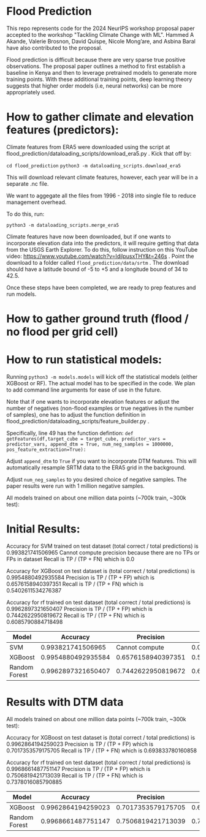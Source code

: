 # Flood Prediction
This repo represents code for the 2024 NeurIPS workshop proposal paper accepted to the workshop "Tackling Climate Change with ML". Hammed A Akande, Valerie Brosnon, David Quispe, Nicole Mong’are, and Asbina Baral have also contributed to the proposal. 

Flood prediction is difficult because there are very sparse true positive observations. The proposal paper outlines a method to first establish a baseline in Kenya 
and then to leverage pretrained models to generate more training points. With these additional training points, deep learning theory suggests that higher order models 
(i.e, neural networks) can be more appropriately used.

# How to gather climate and elevation features (predictors):
Climate features from ERA5 were downloaded using the script at flood_prediction/dataloading_scripts/download_era5.py . Kick that off by:

`cd flood_prediction`
`python3 -m dataloading_scripts.download_era5`

This will download relevant climate features, however, each year will be in a separate .nc file.

We want to aggegate all the files from 1996 - 2018 into single file to reduce management overhead.

To do this, run:

`python3 -m dataloading_scripts.merge_era5`

Climate features have now been downloaded, but if one wants to incorporate elevation data into the predictors, it will require getting that data from the USGS Earth Explorer. To do this, follow instruction on this YouTube video: https://www.youtube.com/watch?v=IdilpusxTHY&t=246s . Point the download to a folder called `flood_prediction/data/srtm` . The download should have a latitude bound of -5 to +5 and a longitude bound of 34 to 42.5. 

Once these steps have been completed, we are ready to prep features and run models.

# How to gather ground truth (flood / no flood per grid cell)

# How to run statistical models:

Running `python3 -m models.models` will kick off the statistical models (either XGBoost or RF). The actual model has to be specified in the code. We plan to add command line arguments for ease of use in the future. 

Note that if one wants to incorporate elevation features or adjust the number of negatives (non-flood examples or true negatives in the number of samples), one has to adjust the function definition in flood_prediction/dataloading_scripts/feature_builder.py .

Specifically, line 49 has the function defintion: 
```def getFeatures(df,target_cube = target_cube, predictor_vars = predictor_vars, append_dtm = True, num_neg_samples = 1000000, pos_feature_extraction=True):```

Adjust `append_dtm` to `True` if you want to incorporate DTM features. This will automatically resample SRTM data to the ERA5 grid in the background. 

Adjust `num_neg_samples` to you desired choice of negative samples. The paper results were run with 1 million negative samples. 

All models trained on about one million data points (~700k train, ~300k test):

# Initial Results:

Accuracy for SVM trained on test dataset (total correct / total predictions) is 0.993821741506965
Cannot compute precision because there are no TPs or FPs in dataset
Recall is TP / (TP + FN) which is 0.0

Accuracy for XGBoost on test dataset is (total correct / total predictions) is 0.9954880492935584
Precision is TP / (TP + FP) which is 0.6576158940397351
Recall is TP / (TP + FN) which is 0.5402611534276387

Accuracy for rf trained on test dataset (total correct / total predictions) is 0.9962897321650407
Precision is TP / (TP + FP) which is 0.7442622950819672
Recall is TP / (TP + FN) which is 0.6085790884718498

| Model    | Accuracy          | Precision            | Recall               |
| -------- | ----------------- | -------------------- | -------------------- |
| SVM      | 0.993821741506965  | Cannot compute       | 0.0                  |
| XGBoost  | 0.9954880492935584 | 0.6576158940397351   | 0.5402611534276387   |
| Random Forest | 0.9962897321650407 | 0.7442622950819672   | 0.6085790884718498   |

# Results with DTM data
All models trained on about one million data points (~700k train, ~300k test):


Accuracy for XGBoost on test dataset is (total correct / total predictions) is 0.9962864194259023
Precision is TP / (TP + FP) which is 0.7017353579175705
Recall is TP / (TP + FN) which is 0.693833780160858

Accuracy for rf trained on test dataset (total correct / total predictions) is 0.9968661487751147
Precision is TP / (TP + FP) which is 0.7506819421713039
Recall is TP / (TP + FN) which is 0.7378016085790885

| Model    | Accuracy          | Precision            | Recall               |
| -------- | ----------------- | -------------------- | -------------------- |
| XGBoost  | 0.9962864194259023 |  0.7017353579175705  |  0.693833780160858  |
| Random Forest | 0.9968661487751147 |  0.7506819421713039  | 0.7378016085790885   |
